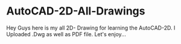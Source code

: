 # AutoCAD-2D-All-Drawings
Hey Guys here is my all 2D- Drawing for learning the AutoCAD-2D. I Uploaded .Dwg as well as PDF file. Let's enjoy...

